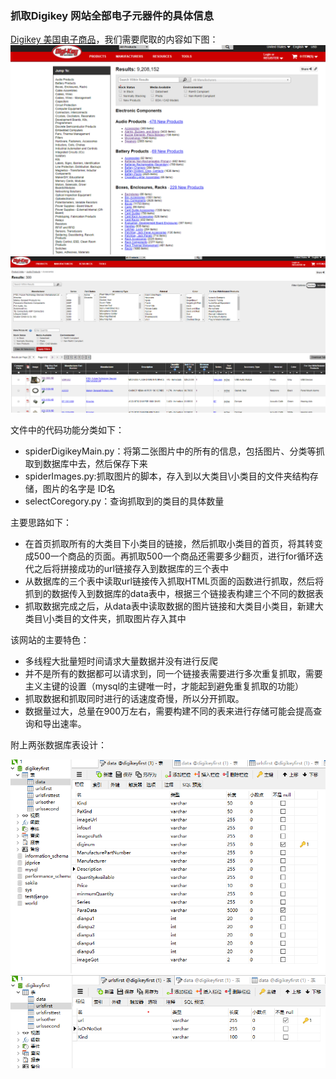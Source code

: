 ### 抓取Digikey 网站全部电子元器件的具体信息
[Digikey 美国电子商品](https://www.digikey.com/products/en)，我们需要爬取的内容如下图：<br>
![首页](https://github.com/afrunk/spiderClock/blob/master/OtherDoc/1.png)
![具体商品信息页](https://github.com/afrunk/spiderClock/blob/master/OtherDoc/2.png)

文件中的代码功能分类如下：
- spiderDigikeyMain.py：将第二张图片中的所有的信息，包括图片、分类等抓取到数据库中去，然后保存下来
- spiderImages.py:抓取图片的脚本，存入到以大类目\小类目的文件夹结构存储，图片的名字是 ID名
- selectCoregory.py：查询抓取到的类目的具体数量

主要思路如下：
- 在首页抓取所有的大类目下小类目的链接，然后抓取小类目的首页，将其转变成500一个商品的页面。再抓取500一个商品还需要多少翻页，进行for循环迭代之后将拼接成功的url链接存入到数据库的三个表中
- 从数据库的三个表中读取url链接传入抓取HTML页面的函数进行抓取，然后将抓到的数据传入到数据库的data表中，根据三个链接表构建三个不同的数据表
- 抓取数据完成之后，从data表中读取数据的图片链接和大类目小类目，新建大类目\小类目的文件夹，抓取图片存入其中

该网站的主要特色：
- 多线程大批量短时间请求大量数据并没有进行反爬
- 并不是所有的数据都可以请求到，同一个链接表需要进行多次重复抓取，需要主义主键的设置（mysql的主键唯一时，才能起到避免重复抓取的功能）
- 抓取数据和抓取同时进行的话速度奇慢，所以分开抓取。
- 数据量过大，总量在900万左右，需要构建不同的表来进行存储可能会提高查询和导出速率。

附上两张数据库表设计：

![](https://github.com/afrunk/spiderClock/blob/master/OtherDoc/3.png)
![](https://github.com/afrunk/spiderClock/blob/master/OtherDoc/4.png)

